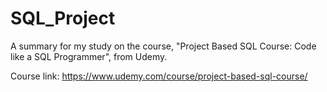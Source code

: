 # SQL_Project
A summary for my study on the course, "Project Based SQL Course: Code like a SQL Programmer", from Udemy.

Course link: https://www.udemy.com/course/project-based-sql-course/

